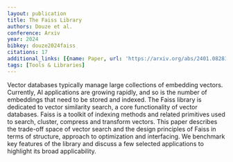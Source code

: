```yaml
---
layout: publication
title: The Faiss Library
authors: Douze et al.
conference: Arxiv
year: 2024
bibkey: douze2024faiss
citations: 17
additional_links: [{name: Paper, url: 'https://arxiv.org/abs/2401.08281'}]
tags: [Tools & Libraries]
---
```

Vector databases typically manage large collections of embedding vectors.
Currently, AI applications are growing rapidly, and so is the number of
embeddings that need to be stored and indexed. The Faiss library is dedicated
to vector similarity search, a core functionality of vector databases. Faiss is
a toolkit of indexing methods and related primitives used to search, cluster,
compress and transform vectors. This paper describes the trade-off space of
vector search and the design principles of Faiss in terms of structure,
approach to optimization and interfacing. We benchmark key features of the
library and discuss a few selected applications to highlight its broad
applicability.